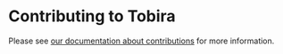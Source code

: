 # Contributing to Tobira

Please see [our documentation about contributions](https://elan-ev.github.io/tobira/dev/contribute) for more information.
